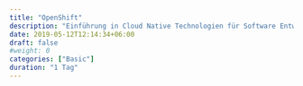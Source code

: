 ```yaml
---
title: "OpenShift"
description: "Einführung in Cloud Native Technologien für Software Entwickler und Devops Engineers"
date: 2019-05-12T12:14:34+06:00
draft: false
#weight: 0
categories: ["Basic"]
duration: "1 Tag"
---
```

 